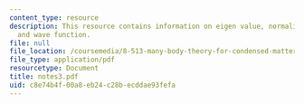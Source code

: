 ```yaml
---
content_type: resource
description: This resource contains information on eigen value, normalisation, vacuum,
  and wave function.
file: null
file_location: /coursemedia/8-513-many-body-theory-for-condensed-matter-systems-fall-2004/c8e74b4f00a8eb24c28becddae93fefa_notes3.pdf
file_type: application/pdf
resourcetype: Document
title: notes3.pdf
uid: c8e74b4f-00a8-eb24-c28b-ecddae93fefa
---
```

